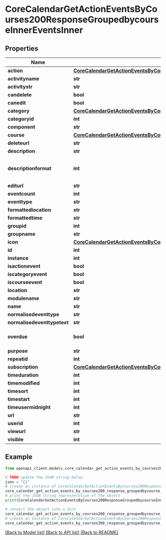 # CoreCalendarGetActionEventsByCourses200ResponseGroupedbycourseInnerEventsInner


## Properties

Name | Type | Description | Notes
------------ | ------------- | ------------- | -------------
**action** | [**CoreCalendarGetActionEventsByCourses200ResponseGroupedbycourseInnerEventsInnerAction**](CoreCalendarGetActionEventsByCourses200ResponseGroupedbycourseInnerEventsInnerAction.md) |  | [optional] 
**activityname** | **str** | activityname | [optional] 
**activitystr** | **str** | activitystr | [optional] 
**candelete** | **bool** | candelete | [optional] 
**canedit** | **bool** | canedit | [optional] 
**category** | [**CoreCalendarGetActionEventsByCourses200ResponseGroupedbycourseInnerEventsInnerCategory**](CoreCalendarGetActionEventsByCourses200ResponseGroupedbycourseInnerEventsInnerCategory.md) |  | [optional] 
**categoryid** | **int** | categoryid | [optional] 
**component** | **str** | component | [optional] 
**course** | [**CoreCalendarGetActionEventsByCourses200ResponseGroupedbycourseInnerEventsInnerCourse**](CoreCalendarGetActionEventsByCourses200ResponseGroupedbycourseInnerEventsInnerCourse.md) |  | [optional] 
**deleteurl** | **str** | deleteurl | [optional] 
**description** | **str** | description | [optional] 
**descriptionformat** | **int** | description format (1 &#x3D; HTML, 0 &#x3D; MOODLE, 2 &#x3D; PLAIN, or 4 &#x3D; MARKDOWN) | [optional] [default to 1]
**editurl** | **str** | editurl | [optional] 
**eventcount** | **int** | eventcount | [optional] 
**eventtype** | **str** | eventtype | [optional] 
**formattedlocation** | **str** | formattedlocation | [optional] 
**formattedtime** | **str** | formattedtime | [optional] 
**groupid** | **int** | groupid | [optional] 
**groupname** | **str** | groupname | [optional] 
**icon** | [**CoreCalendarGetActionEventsByCourses200ResponseGroupedbycourseInnerEventsInnerIcon**](CoreCalendarGetActionEventsByCourses200ResponseGroupedbycourseInnerEventsInnerIcon.md) |  | [optional] 
**id** | **int** | id | [optional] 
**instance** | **int** | instance | [optional] 
**isactionevent** | **bool** | isactionevent | [optional] 
**iscategoryevent** | **bool** | iscategoryevent | [optional] 
**iscourseevent** | **bool** | iscourseevent | [optional] 
**location** | **str** | location | [optional] 
**modulename** | **str** | modulename | [optional] 
**name** | **str** | name | [optional] 
**normalisedeventtype** | **str** | normalisedeventtype | [optional] 
**normalisedeventtypetext** | **str** | normalisedeventtypetext | [optional] 
**overdue** | **bool** | overdue | [optional] [default to False]
**purpose** | **str** | purpose | [optional] 
**repeatid** | **int** | repeatid | [optional] 
**subscription** | [**CoreCalendarGetActionEventsByCourses200ResponseGroupedbycourseInnerEventsInnerSubscription**](CoreCalendarGetActionEventsByCourses200ResponseGroupedbycourseInnerEventsInnerSubscription.md) |  | [optional] 
**timeduration** | **int** | timeduration | [optional] 
**timemodified** | **int** | timemodified | [optional] 
**timesort** | **int** | timesort | [optional] 
**timestart** | **int** | timestart | [optional] 
**timeusermidnight** | **int** | timeusermidnight | [optional] 
**url** | **str** | url | [optional] 
**userid** | **int** | userid | [optional] 
**viewurl** | **str** | viewurl | [optional] 
**visible** | **int** | visible | [optional] 

## Example

```python
from openapi_client.models.core_calendar_get_action_events_by_courses200_response_groupedbycourse_inner_events_inner import CoreCalendarGetActionEventsByCourses200ResponseGroupedbycourseInnerEventsInner

# TODO update the JSON string below
json = "{}"
# create an instance of CoreCalendarGetActionEventsByCourses200ResponseGroupedbycourseInnerEventsInner from a JSON string
core_calendar_get_action_events_by_courses200_response_groupedbycourse_inner_events_inner_instance = CoreCalendarGetActionEventsByCourses200ResponseGroupedbycourseInnerEventsInner.from_json(json)
# print the JSON string representation of the object
print(CoreCalendarGetActionEventsByCourses200ResponseGroupedbycourseInnerEventsInner.to_json())

# convert the object into a dict
core_calendar_get_action_events_by_courses200_response_groupedbycourse_inner_events_inner_dict = core_calendar_get_action_events_by_courses200_response_groupedbycourse_inner_events_inner_instance.to_dict()
# create an instance of CoreCalendarGetActionEventsByCourses200ResponseGroupedbycourseInnerEventsInner from a dict
core_calendar_get_action_events_by_courses200_response_groupedbycourse_inner_events_inner_from_dict = CoreCalendarGetActionEventsByCourses200ResponseGroupedbycourseInnerEventsInner.from_dict(core_calendar_get_action_events_by_courses200_response_groupedbycourse_inner_events_inner_dict)
```
[[Back to Model list]](../README.md#documentation-for-models) [[Back to API list]](../README.md#documentation-for-api-endpoints) [[Back to README]](../README.md)


